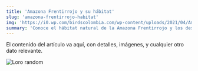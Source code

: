 ```yaml
---
title: 'Amazona Frentirrojo y su hábitat'
slug: 'amazona-frentirrojo-habitat'
img: 'https://i0.wp.com/birdscolombia.com/wp-content/uploads/2021/04/Amazona-autumnalis.jpg?resize=1024%2C677&ssl=1'
summary: 'Conoce el hábitat natural de la Amazona Frentirrojo y los desafíos que enfrenta...'
---
```


El contenido del artículo va aquí, con detalles, imágenes, y cualquier otro dato relevante.

![Loro random](https://upload.wikimedia.org/wikipedia/commons/thumb/1/1f/Amazona_autumnalis_-Jurong_BirdPark-8b.jpg/220px-Amazona_autumnalis_-Jurong_BirdPark-8b.jpg)
